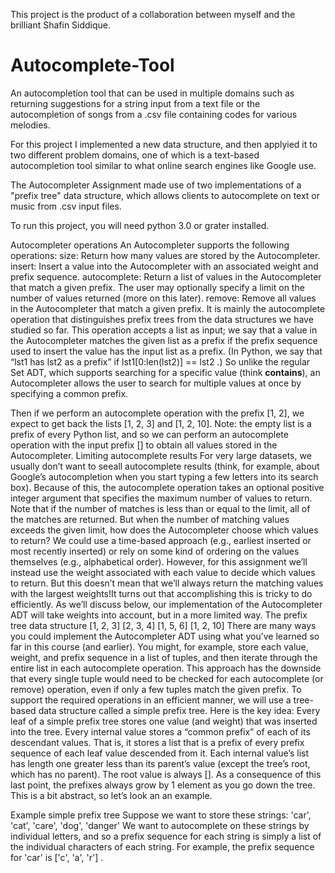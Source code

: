 This project is the product of a collaboration between myself and the brilliant Shafin Siddique.

# Autocomplete-Tool

An autocompletion tool that can be used in multiple domains such as returning suggestions for a string input from a text file or the autocompletion of songs from a .csv file containing codes for various melodies.

For this project I implemented a new data structure, and then applyied it to two different
problem domains, one of which is a text-based autocompletion tool similar to what online search engines
like Google use.

The Autocompleter Assignment made use of two implementations of a "prefix tree" data structure, which allows clients to autocomplete on text or music from .csv input files. 

To run this project, you will need python 3.0 or grater installed.

Autocompleter operations
An Autocompleter supports the following operations:
size: Return how many values are stored by the Autocompleter.
insert: Insert a value into the Autocompleter with an associated weight and prefix sequence.
autocomplete: Return a list of values in the Autocompleter that match a given prefix. The user may
optionally specify a limit on the number of values returned (more on this later).
remove: Remove all values in the Autocompleter that match a given prefix.
It is mainly the autocomplete operation that distinguishes prefix trees from the data structures we have
studied so far. This operation accepts a list as input; we say that a value in the Autocompleter matches
the given list as a prefix if the prefix sequence used to insert the value has the input list as a prefix. (In
Python, we say that “lst1 has lst2 as a prefix” if lst1[0:len(lst2)] == lst2 .)
So unlike the regular Set ADT, which supports searching for a specific value (think __contains__), an
Autocompleter allows the user to search for multiple values at once by specifying a common prefix.

Then if we perform an autocomplete operation with the prefix [1, 2], we expect to get back the lists
[1, 2, 3] and [1, 2, 10].
Note: the empty list is a prefix of every Python list, and so we can perform an autocomplete operation
with the input prefix [] to obtain all values stored in the Autocompleter.
Limiting autocomplete results
For very large datasets, we usually don’t want to seeall autocomplete results (think, for example, about
Google’s autocompletion when you start typing a few letters into its search box). Because of this, the
autocomplete operation takes an optional positive integer argument that specifies the maximum number
of values to return. Note that if the number of matches is less than or equal to the limit, all of the matches
are returned.
But when the number of matching values exceeds the given limit, how does the Autocompleter choose
which values to return? We could use a time-based approach (e.g., earliest inserted or most recently
inserted) or rely on some kind of ordering on the values themselves (e.g., alphabetical order). However,
for this assignment we’ll instead use the weight associated with each value to decide which values to
return.
But this doesn’t mean that we’ll always return the matching values with the largest weights!It
turns out that accomplishing this is tricky to do efficiently. As we’ll discuss below, our implementation of
the Autocompleter ADT will take weights into account, but in a more limited way.
The prefix tree data structure
[1, 2, 3]
[2, 3, 4]
[1, 5, 6]
[1, 2, 10]
There are many ways you could implement the Autocompleter ADT using what you’ve learned so far in
this course (and earlier). You might, for example, store each value, weight, and prefix sequence in a list
of tuples, and then iterate through the entire list in each autocomplete operation. This approach has the
downside that every single tuple would need to be checked for each autocomplete (or remove)
operation, even if only a few tuples match the given prefix.
To support the required operations in an efficient manner, we will use a tree-based data structure called
a simple prefix tree. Here is the key idea:
Every leaf of a simple prefix tree stores one value (and weight) that was inserted into the tree.
Every internal value stores a “common prefix” of each of its descendant values. That is, it stores a list
that is a prefix of every prefix sequence of each leaf value descended from it.
Each internal value’s list has length one greater less than its parent’s value (except the tree’s root,
which has no parent). The root value is always [].
As a consequence of this last point, the prefixes always grow by 1 element as you go down the tree.
This is a bit abstract, so let’s look an an example.

Example simple prefix tree
Suppose we want to store these strings:
'car', 'cat', 'care', 'dog', 'danger'
We want to autocomplete on these strings by individual letters, and so a prefix sequence for each string
is simply a list of the individual characters of each string. For example, the prefix sequence for 'car' is
['c', 'a', 'r'] .
